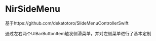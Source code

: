 # NirSideMenu
基于https://github.com/dekatotoro/SlideMenuControllerSwift

通过左右两个UIBarButtonItem触发侧滑菜单，并对左侧菜单进行了基本定制
